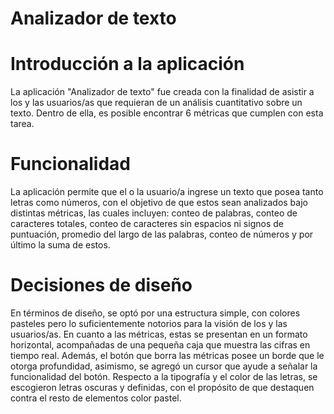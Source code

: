 # Analizador de texto

# Introducción a la aplicación
La aplicación "Analizador de texto" fue creada con la finalidad de asistir a los y las usuarios/as que requieran de un análisis cuantitativo sobre un texto. Dentro de ella, es posible encontrar 6 métricas que cumplen con esta tarea.


# Funcionalidad
La aplicación permite que el o la usuario/a ingrese un texto que posea tanto letras como números, con el objetivo de que estos sean analizados bajo distintas métricas, las cuales incluyen: conteo de palabras, conteo de caracteres totales, conteo de caracteres sin espacios ni signos de puntuación, promedio del largo de las palabras, conteo de números y por último la suma de estos.


# Decisiones de diseño
En términos de diseño, se optó por una estructura simple, con colores pasteles pero lo suficientemente notorios para la visión de los y las usuarios/as. En cuanto a las métricas, estas se presentan en un formato horizontal, acompañadas de una pequeña caja que muestra las cifras en tiempo real. Además, el botón que borra las métricas posee un borde que le otorga profundidad, asimismo, se agregó un cursor que ayude a señalar la funcionalidad del botón. Respecto a la tipografía y el color de las letras, se escogieron letras oscuras y definidas, con el propósito de que destaquen contra el resto de elementos color pastel.

